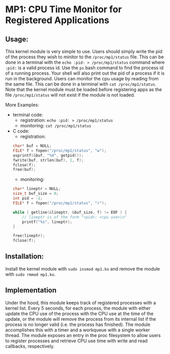# MP1: CPU Time Monitor for Registered Applications

## Usage:

This kernel module is very simple to use. Users should simply write the pid of the
process they wish to minitor to the `/proc/mp1/status` file. This can be done in a 
terminal with the `echo :pid: > /proc/mp1/status` command where `:pid:` is a valid
process id. Use the `ps` bash command to find the process id of a running process.
Your shell will also print out the pid of a process if it is run in the background.
Users can monitor the cpu usage by reading from the same file. This can be done
in a terminal with `cat /proc/mp1/status`. Note that the kernel module must be 
loaded before registering apps as the file `/proc/mp1/status` will not exist 
if the module is not loaded. 

More Examples:
* terminal code:
    - registration: `echo :pid: > /proc/mp1/status`
    - monitoring: `cat /proc/mp1/status`
* C code:
    - registration: 
    ```c
    char* buf = NULL;
    FILE* f = fopen("/proc/mp1/status", "w"); 
    asprintf(&buf, "%d", getpid());
    fwrite(buf, strlen(buf), 1, f);
    fclose(f);
    free(buf);
    ```
    - monitoring: 
    ```c
	char* lineptr = NULL;
	size_t buf_size = 0;
	int pid = -1;
	FILE* f = fopen("/proc/mp1/status", "r");

	while ( getline(&lineptr, &buf_size, f) != EOF ) {
        // lineptr is of the form "<pid>: <cpu use>\n"
        printf("%s", lineptr);
	}

	free(lineptr);
	fclose(f);
    ```

## Installation:

Install the kernel module with `sudo insmod mp1.ko` and remove the module with `sudo rmmod mp1.ko`.

## Implementation

Under the hood, this module keeps track of registered processes with a kernel list. Every 5 seconds, for each process, the module with either update the CPU use of the process with the CPU use at the time of the update, or the module will remove the process from its internal list if the process is no longer valid (i.e. the process has finished). The module accomplishes this with a timer and a workqueue with a single worker thread. The module exposes an entry in the proc filesystem to allow users to register processes and retrieve CPU use time with write and read callbacks, respectively. 
